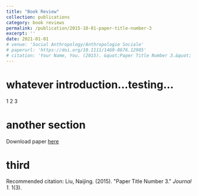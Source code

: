 ```yaml
---
title: "Book Review"
collection: publications
category: book reviews
permalink: /publication/2015-10-01-paper-title-number-3
excerpt: ''
date: 2021-01-01
# venue: 'Social Anthropology/Anthropologie Sociale'
# paperurl: 'https://doi.org/10.1111/1469-8676.12985'
# citation: 'Your Name, You. (2015). &quot;Paper Title Number 3.&quot; <i>Journal 1</i>. 31(14-20).'
---
```

# whatever introduction...testing...

1
2
3

# another section

Download paper [here](/files/Bookreview_N_Liu_2021.pdf)

# third

Recommended citation: Liu, Naijing. (2015). "Paper Title Number 3." <i>Journal 1</i>. 1(3).

